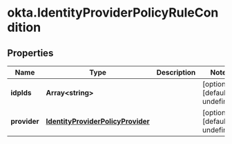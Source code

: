 # okta.IdentityProviderPolicyRuleCondition

## Properties

Name | Type | Description | Notes
------------ | ------------- | ------------- | -------------
**idpIds** | **Array&lt;string&gt;** |  | [optional] [default to undefined]
**provider** | [**IdentityProviderPolicyProvider**](IdentityProviderPolicyProvider.md) |  | [optional] [default to undefined]

